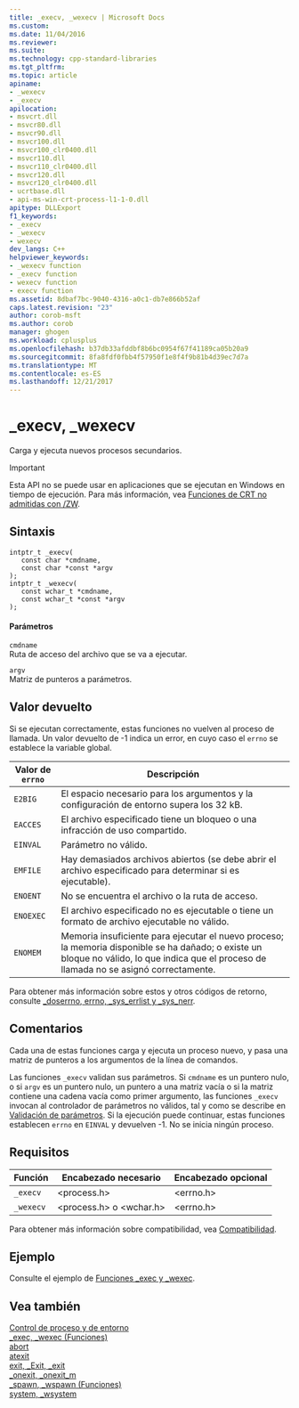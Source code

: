 ```yaml
---
title: _execv, _wexecv | Microsoft Docs
ms.custom: 
ms.date: 11/04/2016
ms.reviewer: 
ms.suite: 
ms.technology: cpp-standard-libraries
ms.tgt_pltfrm: 
ms.topic: article
apiname:
- _wexecv
- _execv
apilocation:
- msvcrt.dll
- msvcr80.dll
- msvcr90.dll
- msvcr100.dll
- msvcr100_clr0400.dll
- msvcr110.dll
- msvcr110_clr0400.dll
- msvcr120.dll
- msvcr120_clr0400.dll
- ucrtbase.dll
- api-ms-win-crt-process-l1-1-0.dll
apitype: DLLExport
f1_keywords:
- _execv
- _wexecv
- wexecv
dev_langs: C++
helpviewer_keywords:
- _wexecv function
- _execv function
- wexecv function
- execv function
ms.assetid: 8dbaf7bc-9040-4316-a0c1-db7e866b52af
caps.latest.revision: "23"
author: corob-msft
ms.author: corob
manager: ghogen
ms.workload: cplusplus
ms.openlocfilehash: b37db33afddbf8b6bc0954f67f41189ca05b20a9
ms.sourcegitcommit: 8fa8fdf0fbb4f57950f1e8f4f9b81b4d39ec7d7a
ms.translationtype: MT
ms.contentlocale: es-ES
ms.lasthandoff: 12/21/2017
---
```

# <a name="execv-wexecv"></a>_execv, _wexecv
Carga y ejecuta nuevos procesos secundarios.  
  
> [!IMPORTANT]
>  Esta API no se puede usar en aplicaciones que se ejecutan en Windows en tiempo de ejecución. Para más información, vea [Funciones de CRT no admitidas con /ZW](http://msdn.microsoft.com/library/windows/apps/jj606124.aspx).  
  
## <a name="syntax"></a>Sintaxis  
  
```  
intptr_t _execv(   
   const char *cmdname,  
   const char *const *argv   
);  
intptr_t _wexecv(   
   const wchar_t *cmdname,  
   const wchar_t *const *argv   
);  
```  
  
#### <a name="parameters"></a>Parámetros  
 `cmdname`  
 Ruta de acceso del archivo que se va a ejecutar.  
  
 `argv`  
 Matriz de punteros a parámetros.  
  
## <a name="return-value"></a>Valor devuelto  
 Si se ejecutan correctamente, estas funciones no vuelven al proceso de llamada. Un valor devuelto de -1 indica un error, en cuyo caso el `errno` se establece la variable global.  
  
|Valor de `errno`|Descripción|  
|-------------------|-----------------|  
|`E2BIG`|El espacio necesario para los argumentos y la configuración de entorno supera los 32 kB.|  
|`EACCES`|El archivo especificado tiene un bloqueo o una infracción de uso compartido.|  
|`EINVAL`|Parámetro no válido.|  
|`EMFILE`|Hay demasiados archivos abiertos (se debe abrir el archivo especificado para determinar si es ejecutable).|  
|`ENOENT`|No se encuentra el archivo o la ruta de acceso.|  
|`ENOEXEC`|El archivo especificado no es ejecutable o tiene un formato de archivo ejecutable no válido.|  
|`ENOMEM`|Memoria insuficiente para ejecutar el nuevo proceso; la memoria disponible se ha dañado; o existe un bloque no válido, lo que indica que el proceso de llamada no se asignó correctamente.|  
  
 Para obtener más información sobre estos y otros códigos de retorno, consulte [_doserrno, errno, _sys_errlist y _sys_nerr](../../c-runtime-library/errno-doserrno-sys-errlist-and-sys-nerr.md).  
  
## <a name="remarks"></a>Comentarios  
 Cada una de estas funciones carga y ejecuta un proceso nuevo, y pasa una matriz de punteros a los argumentos de la línea de comandos.  
  
 Las funciones `_execv` validan sus parámetros. Si `cmdname` es un puntero nulo, o si `argv` es un puntero nulo, un puntero a una matriz vacía o si la matriz contiene una cadena vacía como primer argumento, las funciones `_execv` invocan al controlador de parámetros no válidos, tal y como se describe en [Validación de parámetros](../../c-runtime-library/parameter-validation.md). Si la ejecución puede continuar, estas funciones establecen `errno` en `EINVAL` y devuelven -1. No se inicia ningún proceso.  
  
## <a name="requirements"></a>Requisitos  
  
|Función|Encabezado necesario|Encabezado opcional|  
|--------------|---------------------|---------------------|  
|`_execv`|\<process.h>|\<errno.h>|  
|`_wexecv`|\<process.h> o \<wchar.h>|\<errno.h>|  
  
 Para obtener más información sobre compatibilidad, vea [Compatibilidad](../../c-runtime-library/compatibility.md).  
  
## <a name="example"></a>Ejemplo  
 Consulte el ejemplo de [Funciones _exec y _wexec](../../c-runtime-library/exec-wexec-functions.md).  
  
## <a name="see-also"></a>Vea también  
 [Control de proceso y de entorno](../../c-runtime-library/process-and-environment-control.md)   
 [_exec, _wexec (Funciones)](../../c-runtime-library/exec-wexec-functions.md)   
 [abort](../../c-runtime-library/reference/abort.md)   
 [atexit](../../c-runtime-library/reference/atexit.md)   
 [exit, _Exit, _exit](../../c-runtime-library/reference/exit-exit-exit.md)   
 [_onexit, _onexit_m](../../c-runtime-library/reference/onexit-onexit-m.md)   
 [_spawn, _wspawn (Funciones)](../../c-runtime-library/spawn-wspawn-functions.md)   
 [system, _wsystem](../../c-runtime-library/reference/system-wsystem.md)